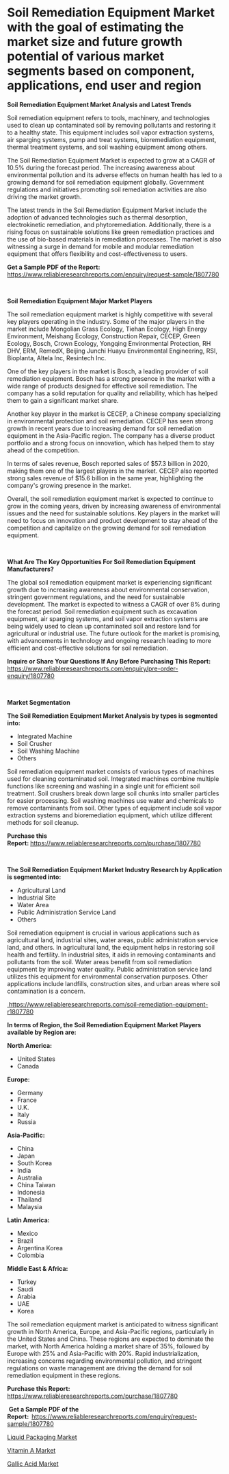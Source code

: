 <p><h1>Soil Remediation Equipment Market with the goal of estimating the market size and future growth potential of various market segments based on component, applications, end user and region</h1></p><p><strong>Soil Remediation Equipment Market Analysis and Latest Trends</strong></p>
<p><p>Soil remediation equipment refers to tools, machinery, and technologies used to clean up contaminated soil by removing pollutants and restoring it to a healthy state. This equipment includes soil vapor extraction systems, air sparging systems, pump and treat systems, bioremediation equipment, thermal treatment systems, and soil washing equipment among others.</p><p>The Soil Remediation Equipment Market is expected to grow at a CAGR of 10.5% during the forecast period. The increasing awareness about environmental pollution and its adverse effects on human health has led to a growing demand for soil remediation equipment globally. Government regulations and initiatives promoting soil remediation activities are also driving the market growth.</p><p>The latest trends in the Soil Remediation Equipment Market include the adoption of advanced technologies such as thermal desorption, electrokinetic remediation, and phytoremediation. Additionally, there is a rising focus on sustainable solutions like green remediation practices and the use of bio-based materials in remediation processes. The market is also witnessing a surge in demand for mobile and modular remediation equipment that offers flexibility and cost-effectiveness to users.</p></p>
<p><strong>Get a Sample PDF of the Report:&nbsp;</strong> <a href="https://www.reliableresearchreports.com/enquiry/request-sample/1807780">https://www.reliableresearchreports.com/enquiry/request-sample/1807780</a></p>
<p>&nbsp;</p>
<p><strong>Soil Remediation Equipment Major Market Players</strong></p>
<p><p>The soil remediation equipment market is highly competitive with several key players operating in the industry. Some of the major players in the market include Mongolian Grass Ecology, Tiehan Ecology, High Energy Environment, Meishang Ecology, Construction Repair, CECEP, Green Ecology, Bosch, Crown Ecology, Yongqing Environmental Protection, RH DHV, ERM, RemedX, Beijing Junchi Huayu Environmental Engineering, RSI, Bioplanta, Altela Inc, Resintech Inc.</p><p>One of the key players in the market is Bosch, a leading provider of soil remediation equipment. Bosch has a strong presence in the market with a wide range of products designed for effective soil remediation. The company has a solid reputation for quality and reliability, which has helped them to gain a significant market share.</p><p>Another key player in the market is CECEP, a Chinese company specializing in environmental protection and soil remediation. CECEP has seen strong growth in recent years due to increasing demand for soil remediation equipment in the Asia-Pacific region. The company has a diverse product portfolio and a strong focus on innovation, which has helped them to stay ahead of the competition.</p><p>In terms of sales revenue, Bosch reported sales of $57.3 billion in 2020, making them one of the largest players in the market. CECEP also reported strong sales revenue of $15.6 billion in the same year, highlighting the company's growing presence in the market.</p><p>Overall, the soil remediation equipment market is expected to continue to grow in the coming years, driven by increasing awareness of environmental issues and the need for sustainable solutions. Key players in the market will need to focus on innovation and product development to stay ahead of the competition and capitalize on the growing demand for soil remediation equipment.</p></p>
<p>&nbsp;</p>
<p><strong>What Are The Key Opportunities For Soil Remediation Equipment Manufacturers?</strong></p>
<p><p>The global soil remediation equipment market is experiencing significant growth due to increasing awareness about environmental conservation, stringent government regulations, and the need for sustainable development. The market is expected to witness a CAGR of over 8% during the forecast period. Soil remediation equipment such as excavation equipment, air sparging systems, and soil vapor extraction systems are being widely used to clean up contaminated soil and restore land for agricultural or industrial use. The future outlook for the market is promising, with advancements in technology and ongoing research leading to more efficient and cost-effective solutions for soil remediation.</p></p>
<p><strong>Inquire or Share Your Questions If Any Before Purchasing This Report:</strong> <a href="https://www.reliableresearchreports.com/enquiry/pre-order-enquiry/1807780">https://www.reliableresearchreports.com/enquiry/pre-order-enquiry/1807780</a></p>
<p>&nbsp;</p>
<p><strong>Market Segmentation</strong></p>
<p><strong>The Soil Remediation Equipment Market Analysis by types is segmented into:</strong></p>
<p><ul><li>Integrated Machine</li><li>Soil Crusher</li><li>Soil Washing Machine</li><li>Others</li></ul></p>
<p><p>Soil remediation equipment market consists of various types of machines used for cleaning contaminated soil. Integrated machines combine multiple functions like screening and washing in a single unit for efficient soil treatment. Soil crushers break down large soil chunks into smaller particles for easier processing. Soil washing machines use water and chemicals to remove contaminants from soil. Other types of equipment include soil vapor extraction systems and bioremediation equipment, which utilize different methods for soil cleanup.</p></p>
<p><strong>Purchase this Report:&nbsp;</strong><a href="https://www.reliableresearchreports.com/purchase/1807780">https://www.reliableresearchreports.com/purchase/1807780</a></p>
<p>&nbsp;</p>
<p><strong>The Soil Remediation Equipment Market Industry Research by Application is segmented into:</strong></p>
<p><ul><li>Agricultural Land</li><li>Industrial Site</li><li>Water Area</li><li>Public Administration Service Land</li><li>Others</li></ul></p>
<p><p>Soil remediation equipment is crucial in various applications such as agricultural land, industrial sites, water areas, public administration service land, and others. In agricultural land, the equipment helps in restoring soil health and fertility. In industrial sites, it aids in removing contaminants and pollutants from the soil. Water areas benefit from soil remediation equipment by improving water quality. Public administration service land utilizes this equipment for environmental conservation purposes. Other applications include landfills, construction sites, and urban areas where soil contamination is a concern.</p></p>
<p><a href="https://www.reliableresearchreports.com/soil-remediation-equipment-r1807780">&nbsp;https://www.reliableresearchreports.com/soil-remediation-equipment-r1807780</a></p>
<p><strong>In terms of Region, the Soil Remediation Equipment Market Players available by Region are:</strong></p>
<p>
    <p> <strong> North America: </strong>
        <ul>
            <li>United States</li>
            <li>Canada</li>
        </ul>
        </p> 
    <p> <strong> Europe: </strong>
        <ul>
            <li>Germany</li>
            <li>France</li>
            <li>U.K.</li>
            <li>Italy</li>
            <li>Russia</li>
        </ul>
        </p> 
    <p> <strong> Asia-Pacific: </strong>
        <ul>
            <li>China</li>
            <li>Japan</li>
            <li>South Korea</li>
            <li>India</li>
            <li>Australia</li>
            <li>China Taiwan</li>
            <li>Indonesia</li>
            <li>Thailand</li>
            <li>Malaysia</li>
        </ul>
        </p> 
    <p> <strong> Latin America: </strong>
        <ul>
            <li>Mexico</li>
            <li>Brazil</li>
            <li>Argentina Korea</li>
            <li>Colombia</li>
        </ul>
        </p> 
    <p> <strong> Middle East & Africa: </strong>
        <ul>
            <li>Turkey</li>
            <li>Saudi</li>
            <li>Arabia</li>
            <li>UAE</li>
            <li>Korea</li>
        </ul>
    </p>
    </p>
<p><p>The soil remediation equipment market is anticipated to witness significant growth in North America, Europe, and Asia-Pacific regions, particularly in the United States and China. These regions are expected to dominate the market, with North America holding a market share of 35%, followed by Europe with 25% and Asia-Pacific with 20%. Rapid industrialization, increasing concerns regarding environmental pollution, and stringent regulations on waste management are driving the demand for soil remediation equipment in these regions.</p></p>
<p><strong>Purchase this Report: </strong><a href="https://www.reliableresearchreports.com/purchase/1807780">https://www.reliableresearchreports.com/purchase/1807780</a></p>
<p>&nbsp;<strong>Get a Sample PDF of the Report:&nbsp;&nbsp;</strong><a href="https://www.reliableresearchreports.com/enquiry/request-sample/1807780">https://www.reliableresearchreports.com/enquiry/request-sample/1807780</a></p>
<p><strong></strong></p>
<p><p><a href="https://www.linkedin.com/pulse/liquid-packaging-market-provides-comprehensive-analysis-6znmf?trackingId=wz10auIQiMbsqrWbu%2Bx6AA%3D%3D">Liquid Packaging Market</a></p><p><a href="https://www.linkedin.com/pulse/vitamin-market-size-growing-forecasted-period-from-2024-em75f?trackingId=i3V4MznhYsmRcX%2FD6RDbdQ%3D%3D">Vitamin A Market</a></p><p><a href="https://www.linkedin.com/pulse/gallic-acid-market-furnish-information-size-share-dynamics-mr36e?trackingId=NxL2mGZg0Sk7FHjugxrfCA%3D%3D">Gallic Acid Market</a></p></p>